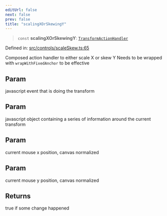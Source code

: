 ```yaml
---
editUrl: false
next: false
prev: false
title: "scalingXOrSkewingY"
---
```


> `const` **scalingXOrSkewingY**: [`TransformActionHandler`](/api/type-aliases/transformactionhandler/)

Defined in: [src/controls/scaleSkew.ts:65](https://github.com/fabricjs/fabric.js/blob/9a792f4b7b8031f02ec7ea4ce8c99f810e45cfec/src/controls/scaleSkew.ts#L65)

Composed action handler to either scale X or skew Y
Needs to be wrapped with `wrapWithFixedAnchor` to be effective

## Param

javascript event that is doing the transform

## Param

javascript object containing a series of information around the current transform

## Param

current mouse x position, canvas normalized

## Param

current mouse y position, canvas normalized

## Returns

true if some change happened
